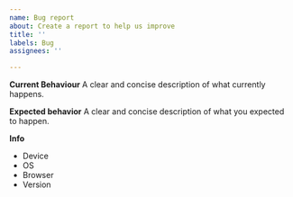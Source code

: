 ```yaml
---
name: Bug report
about: Create a report to help us improve
title: ''
labels: Bug
assignees: ''

---
```


**Current Behaviour**
A clear and concise description of what currently happens.

**Expected behavior**
A clear and concise description of what you expected to happen.

**Info**
 - Device
 - OS
 - Browser
 - Version

